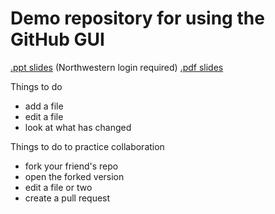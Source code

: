 # Demo repository for using the GitHub GUI

[.ppt slides](https://nuwildcat.sharepoint.com/:p:/s/NUIT-RCS/Ea1D45ZPM0VHv6VZVh73Yd0B0xj1DXk-_6645R-0F3HOlw?e=5Cu2Lz) (Northwestern login required)
[.pdf slides](https://github.com/maglet/github-gui-demo/blob/main/github-gui.pdf)

Things to do
* add a file
* edit a file
* look at what has changed

Things to do to practice collaboration
* fork your friend's repo
* open the forked version
* edit a file or two
* create a pull request

